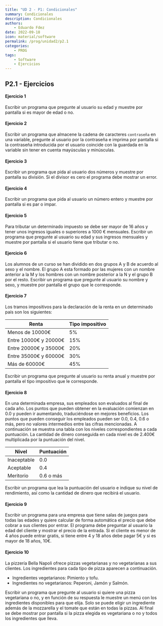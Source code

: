 ```yaml
---
title: "UD 2 - P1: Condicionales"
summary: Condicionales
description: Condicionales
authors:
    - Eduardo Fdez
date: 2022-09-18
icon: material/software
permalink: /prog/unidad2/p2.1
categories:
    - PROG
tags:
    - Software
    - Ejercicios
---
```


## P2.1 - Ejercicios

#### **Ejercicio 1**

Escribir un programa que pregunte al usuario su edad y muestre por pantalla si es mayor de edad o no.

#### **Ejercicio 2**

Escribir un programa que almacene la cadena de caracteres `contraseña` en una variable, pregunte al usuario por la contraseña e imprima por pantalla si la contraseña introducida por el usuario coincide con la guardada en la variable sin tener en cuenta mayúsculas y minúsculas.

#### **Ejercicio 3**

Escribir un programa que pida al usuario dos números y muestre por pantalla su división. Si el divisor es cero el programa debe mostrar un error.

#### **Ejercicio 4**

Escribir un programa que pida al usuario un número entero y muestre por pantalla si es par o impar.

#### **Ejercicio 5**

Para tributar un determinado impuesto se debe ser mayor de 16 años y tener unos ingresos iguales o superiores a 1000 € mensuales. Escribir un programa que pregunte al usuario su edad y sus ingresos mensuales y muestre por pantalla si el usuario tiene que tributar o no.

#### **Ejercicio 6**

Los alumnos de un curso se han dividido en dos grupos A y B de acuerdo al sexo y el nombre. El grupo A esta formado por las mujeres con un nombre anterior a la M y los hombres con un nombre posterior a la N y el grupo B por el resto. Escribir un programa que pregunte al usuario su nombre y sexo, y muestre por pantalla el grupo que le corresponde.

#### **Ejercicio 7**

Los tramos impositivos para la declaración de la renta en un determinado país son los siguientes:


| Renta                   | Tipo impositivo |
| ------------------------- | ----------------- |
| Menos de 10000€        | 5%              |
| Entre 10000€ y 20000€ | 15%             |
| Entre 20000€ y 35000€ | 20%             |
| Entre 35000€ y 60000€ | 30%             |
| Más de 60000€         | 45%             |

Escribir un programa que pregunte al usuario su renta anual y muestre por pantalla el tipo impositivo que le corresponde.

#### **Ejercicio 8**

En una determinada empresa, sus empleados son evaluados al final de cada año. Los puntos que pueden obtener en la evaluación comienzan en 0.0 y pueden ir aumentando, traduciéndose en mejores beneficios. Los puntos que pueden conseguir los empleados pueden ser 0.0, 0.4, 0.6 o más, pero no valores intermedios entre las cifras mencionadas. A continuación se muestra una tabla con los niveles correspondientes a cada puntuación. La cantidad de dinero conseguida en cada nivel es de 2.400€ multiplicada por la puntuación del nivel.


| Nivel       | Puntuación |
| ------------- | ------------- |
| Inaceptable | 0.0         |
| Aceptable   | 0.4         |
| Meritorio   | 0.6 o más  |

Escribir un programa que lea la puntuación del usuario e indique su nivel de rendimiento, así como la cantidad de dinero que recibirá el usuario.

#### **Ejercicio 9**

Escribir un programa para una empresa que tiene salas de juegos para todas las edades y quiere calcular de forma automática el precio que debe cobrar a sus clientes por entrar. El programa debe preguntar al usuario la edad del cliente y mostrar el precio de la entrada. Si el cliente es menor de 4 años puede entrar gratis, si tiene entre 4 y 18 años debe pagar 5€ y si es mayor de 18 años, 10€.

#### **Ejercicio 10**

La pizzería Bella Napoli ofrece pizzas vegetarianas y no vegetarianas a sus clientes. Los ingredientes para cada tipo de pizza aparecen a continuación.

* Ingredientes vegetarianos: Pimiento y tofu.
* Ingredientes no vegetarianos: Peperoni, Jamón y Salmón.

Escribir un programa que pregunte al usuario si quiere una pizza vegetariana o no, y en función de su respuesta le muestre un menú con los ingredientes disponibles para que elija. Solo se puede eligir un ingrediente además de la mozzarella y el tomate que están en todas la pizzas. Al final se debe mostrar por pantalla si la pizza elegida es vegetariana o no y todos los ingredientes que lleva.
